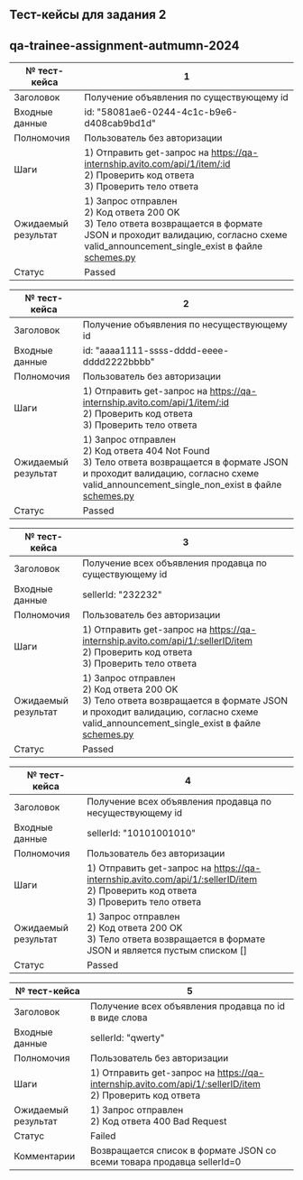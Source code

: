 ## Тест-кейсы для задания 2
## qa-trainee-assignment-autmumn-2024


| № тест-кейса        | 1                                                                                                                                                                                                           |
|---------------------|-------------------------------------------------------------------------------------------------------------------------------------------------------------------------------------------------------------|
| Заголовок           | Получение объявления по существующему id                                                                                                                                                                    | 
| Входные данные      | id: "58081ae6-0244-4c1c-b9e6-d408cab9bd1d"                                                                                                                                                                  |
| Полномочия          | Пользователь без авторизации                                                                                                                                                                                |
| Шаги                | 1) Отправить get-запрос на https://qa-internship.avito.com/api/1/item/:id<br/>2) Проверить код ответа <br/>3) Проверить тело ответа                                                                         |
| Ожидаемый результат | 1) Запрос отправлен<br/>2) Код ответа 200 OK<br/>3) Тело ответа возвращается в формате JSON и проходит валидацию, согласно схеме valid_announcement_single_exist в файле [schemes.py](./schemes/schemes.py) |
| Статус              | Passed                                                                                                                                                                                                      |


| № тест-кейса        | 2                                                                                                                                                                                                                      |
|---------------------|------------------------------------------------------------------------------------------------------------------------------------------------------------------------------------------------------------------------|
| Заголовок           | Получение объявления по несуществующему id                                                                                                                                                                             | 
| Входные данные      | id: "aaaa1111-ssss-dddd-eeee-dddd2222bbbb"                                                                                                                                                                             |
| Полномочия          | Пользователь без авторизации                                                                                                                                                                                           |
| Шаги                | 1) Отправить get-запрос на https://qa-internship.avito.com/api/1/item/:id<br/>2) Проверить код ответа <br/>3) Проверить тело ответа                                                                                    |
| Ожидаемый результат | 1) Запрос отправлен<br/>2) Код ответа 404 Not Found<br/>3) Тело ответа возвращается в формате JSON и проходит валидацию, согласно схеме valid_announcement_single_non_exist в файле [schemes.py](./schemes/schemes.py) |
| Статус              | Passed                                                                                                                                                                                                                 |

| № тест-кейса        | 3                                                                                                                                                                                                               |
|---------------------|-----------------------------------------------------------------------------------------------------------------------------------------------------------------------------------------------------------------|
| Заголовок           | Получение всех объявления продавца по существующему id                                                                                                                                                          | 
| Входные данные      | sellerId: "232232"                                                                                                                                                                                              |
| Полномочия          | Пользователь без авторизации                                                                                                                                                                                    |
| Шаги                | 1) Отправить get-запрос на https://qa-internship.avito.com/api/1/:sellerID/item<br/>2) Проверить код ответа <br/>3) Проверить тело ответа                                                                       |
| Ожидаемый результат | 1) Запрос отправлен<br/>2) Код ответа 200 OK<br/>3) Тело ответа возвращается в формате JSON и проходит валидацию, согласно схеме valid_announcement_single_exist в файле [schemes.py](./schemes/schemes.py) |
| Статус              | Passed                                                                                                                                                                                                          |

| № тест-кейса        | 4                                                                                                                                         |
|---------------------|-------------------------------------------------------------------------------------------------------------------------------------------|
| Заголовок           | Получение всех объявления продавца по несуществующему id                                                                                  | 
| Входные данные      | sellerId: "10101001010"                                                                                                                   |
| Полномочия          | Пользователь без авторизации                                                                                                              |
| Шаги                | 1) Отправить get-запрос на https://qa-internship.avito.com/api/1/:sellerID/item<br/>2) Проверить код ответа <br/>3) Проверить тело ответа |
| Ожидаемый результат | 1) Запрос отправлен<br/>2) Код ответа 200 OK<br/>3) Тело ответа возвращается в формате JSON и является пустым списком []                  |
| Статус              | Passed                                                                                                                                    |

| № тест-кейса        | 5                                                                                                                 |
|---------------------|-------------------------------------------------------------------------------------------------------------------|
| Заголовок           | Получение всех объявления продавца по id в виде слова                                                             | 
| Входные данные      | sellerId: "qwerty"                                                                                                |
| Полномочия          | Пользователь без авторизации                                                                                      |
| Шаги                | 1) Отправить get-запрос на https://qa-internship.avito.com/api/1/:sellerID/item<br/>2) Проверить код ответа <br/> |
| Ожидаемый результат | 1) Запрос отправлен<br/>2) Код ответа 400 Bad Request<br/>                                                        |
| Статус              | Failed                                                                                                            |                                              
| Комментарии         | Возвращается список в формате JSON со всеми товара продавца sellerId=0                                            |